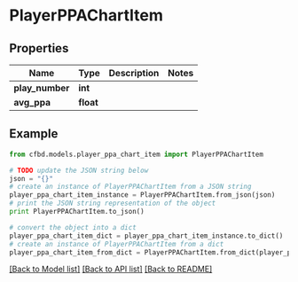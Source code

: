 # PlayerPPAChartItem


## Properties
Name | Type | Description | Notes
------------ | ------------- | ------------- | -------------
**play_number** | **int** |  | 
**avg_ppa** | **float** |  | 

## Example

```python
from cfbd.models.player_ppa_chart_item import PlayerPPAChartItem

# TODO update the JSON string below
json = "{}"
# create an instance of PlayerPPAChartItem from a JSON string
player_ppa_chart_item_instance = PlayerPPAChartItem.from_json(json)
# print the JSON string representation of the object
print PlayerPPAChartItem.to_json()

# convert the object into a dict
player_ppa_chart_item_dict = player_ppa_chart_item_instance.to_dict()
# create an instance of PlayerPPAChartItem from a dict
player_ppa_chart_item_from_dict = PlayerPPAChartItem.from_dict(player_ppa_chart_item_dict)
```
[[Back to Model list]](../README.md#documentation-for-models) [[Back to API list]](../README.md#documentation-for-api-endpoints) [[Back to README]](../README.md)


